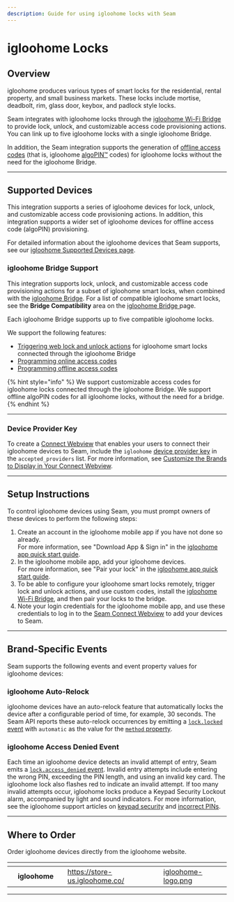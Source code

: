 ```yaml
---
description: Guide for using igloohome locks with Seam
---
```


# igloohome Locks

## Overview

igloohome produces various types of smart locks for the residential, rental property, and small business markets. These locks include mortise, deadbolt, rim, glass door, keybox, and padlock style locks.

Seam integrates with igloohome locks through the [igloohome Wi-Fi Bridge](https://www.igloohome.co/en-US/products/bridge) to provide lock, unlock, and customizable access code provisioning actions. You can link up to five igloohome locks with a single igloohome Bridge.

In addition, the Seam integration supports the generation of [offline access codes](../device-and-system-integration-guides/igloohome-locks/creating-igloohome-offline-access-codes.md) (that is, igloohome [algoPIN™](https://www.igloohome.co/en-US/how-it-works) codes) for igloohome locks without the need for the igloohome Bridge.

***

## Supported Devices

This integration supports a series of igloohome devices for lock, unlock, and customizable access code provisioning actions. In addition, this integration supports a wider set of igloohome devices for offline access code (algoPIN) provisioning.

For detailed information about the igloohome devices that Seam supports, see our [igloohome Supported Devices page](https://www.seam.co/manufacturers/igloohome).

### igloohome Bridge Support

This integration supports lock, unlock, and customizable access code provisioning actions for a subset of igloohome smart locks, when combined with the [igloohome Bridge](https://www.igloohome.co/en-US/products/bridge). For a list of compatible igloohome smart locks, see the **Bridge Compatibility** area on the [igloohome Bridge ](https://www.igloohome.co/en-US/products/bridge)page.

Each igloohome Bridge supports up to five compatible igloohome locks.

We support the following features:

* [Triggering web lock and unlock actions](../products/smart-locks/lock-and-unlock.md) for igloohome smart locks connected through the igloohome Bridge
* [Programming online access codes](../products/smart-locks/access-codes/)
* [Programming offline access codes](../products/smart-locks/access-codes/offline-access-codes.md)

{% hint style="info" %}
We support customizable access codes for igloohome locks connected through the igloohome Bridge. We support offline algoPIN codes for all igloohome locks, without the need for a bridge.
{% endhint %}

***

### Device Provider Key

To create a [Connect Webview](../core-concepts/connect-webviews/) that enables your users to connect their igloohome devices to Seam, include the `igloohome` [device provider key](../api-clients/connect\_webviews/#device-provider-keys) in the `accepted_providers` list. For more information, see [Customize the Brands to Display in Your Connect Webview](../core-concepts/connect-webviews/customizing-connect-webviews.md#customize-the-brands-to-display-in-your-connect-webviews).

***

## Setup Instructions

To control igloohome devices using Seam, you must prompt owners of these devices to perform the following steps:

1. Create an account in the igloohome mobile app if you have not done so already.\
   For more information, see "Download App & Sign in" in the [igloohome app quick start guide](https://support.igloohome.co/support/solutions/articles/35000183120-igloohome-app-quick-start-guide).
2. In the igloohome mobile app, add your igloohome devices.\
   For more information, see "Pair your lock" in the [igloohome app quick start guide](https://support.igloohome.co/support/solutions/articles/35000183120-igloohome-app-quick-start-guide).
3. To be able to configure your igloohome smart locks remotely, trigger lock and unlock actions, and use custom codes, install the [igloohome Wi-Fi Bridge](https://www.igloohome.co/en-US/products/bridge), and then pair your locks to the bridge.
4. Note your login credentials for the igloohome mobile app, and use these credentials to log in to the [Seam Connect Webview](../core-concepts/connect-webviews/) to add your devices to Seam.

***

## Brand-Specific Events

Seam supports the following events and event property values for igloohome devices:

### igloohome Auto-Relock

igloohome devices have an auto-relock feature that automatically locks the device after a configurable period of time, for example, 30 seconds. The Seam API reports these auto-relock occurrences by emitting a [`lock.locked` event](../api-clients/events/#event-types) with `automatic` as the value for the [`method` property](../api-clients/events/#lock-events).

### igloohome Access Denied Event

Each time an igloohome device detects an invalid attempt of entry, Seam emits a [`lock.access_denied` event](../api-clients/events/#event-types). Invalid entry attempts include entering the wrong PIN, exceeding the PIN length, and using an invalid key card. The igloohome lock also flashes red to indicate an invalid attempt. If too many invalid attempts occur, igloohome locks produce a Keypad Security Lockout alarm, accompanied by light and sound indicators. For more information, see the igloohome support articles on [keypad security](https://support.igloohome.co/support/solutions/articles/35000169627-keypad-security-lockout-activated-and-deactivated) and [incorrect PINs](https://support.igloohome.co/support/solutions/articles/35000169625-incorrect-pin).

***

## Where to Order

Order igloohome devices directly from the igloohome website.

<table data-view="cards"><thead><tr><th></th><th></th><th></th><th data-hidden data-card-target data-type="content-ref"></th><th data-hidden data-card-cover data-type="files"></th></tr></thead><tbody><tr><td></td><td><strong>igloohome</strong></td><td></td><td><a href="https://store-us.igloohome.co/">https://store-us.igloohome.co/</a></td><td><a href="../.gitbook/assets/igloohome-logo.png">igloohome-logo.png</a></td></tr></tbody></table>

***

